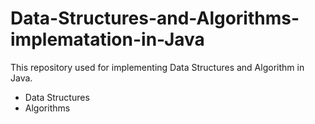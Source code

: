 # Data-Structures-and-Algorithms-implematation-in-Java
This repository used for implementing Data Structures and Algorithm in Java.
* Data Structures
* Algorithms
